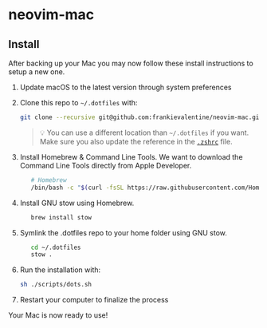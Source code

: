 # neovim-mac

## Install

After backing up your Mac you may now follow these install instructions to setup a new one.

1. Update macOS to the latest version through system preferences

2. Clone this repo to `~/.dotfiles` with:

   ```bash
   git clone --recursive git@github.com:frankievalentine/neovim-mac.git ~/.dotfiles
   ```

   > 💡 You can use a different location than `~/.dotfiles` if you want. Make sure you also update the reference in the [`.zshrc`](./.zshrc) file.

3. Install Homebrew & Command Line Tools. We want to download the Command Line Tools directly from Apple Developer.

   ```bash
      # Homebrew
      /bin/bash -c "$(curl -fsSL https://raw.githubusercontent.com/Homebrew/install/HEAD/install.sh)"
   ```

4. Install GNU stow using Homebrew.

   ```bash
      brew install stow
   ```

5. Symlink the .dotfiles repo to your home folder using GNU stow.

   ```bash
      cd ~/.dotfiles
      stow .
   ```

6. Run the installation with:

   ```bash
   sh ./scripts/dots.sh
   ```

7. Restart your computer to finalize the process

Your Mac is now ready to use!
